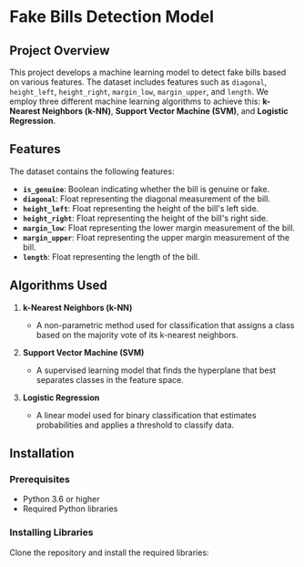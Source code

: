 # Fake Bills Detection Model

## Project Overview

This project develops a machine learning model to detect fake bills based on various features. The dataset includes features such as `diagonal`, `height_left`, `height_right`, `margin_low`, `margin_upper`, and `length`. We employ three different machine learning algorithms to achieve this: **k-Nearest Neighbors (k-NN)**, **Support Vector Machine (SVM)**, and **Logistic Regression**.

## Features

The dataset contains the following features:

- **`is_genuine`**: Boolean indicating whether the bill is genuine or fake.
- **`diagonal`**: Float representing the diagonal measurement of the bill.
- **`height_left`**: Float representing the height of the bill's left side.
- **`height_right`**: Float representing the height of the bill's right side.
- **`margin_low`**: Float representing the lower margin measurement of the bill.
- **`margin_upper`**: Float representing the upper margin measurement of the bill.
- **`length`**: Float representing the length of the bill.

## Algorithms Used

1. **k-Nearest Neighbors (k-NN)**
   - A non-parametric method used for classification that assigns a class based on the majority vote of its k-nearest neighbors.

2. **Support Vector Machine (SVM)**
   - A supervised learning model that finds the hyperplane that best separates classes in the feature space.

3. **Logistic Regression**
   - A linear model used for binary classification that estimates probabilities and applies a threshold to classify data.

## Installation

### Prerequisites

- Python 3.6 or higher
- Required Python libraries

### Installing Libraries

Clone the repository and install the required libraries:

